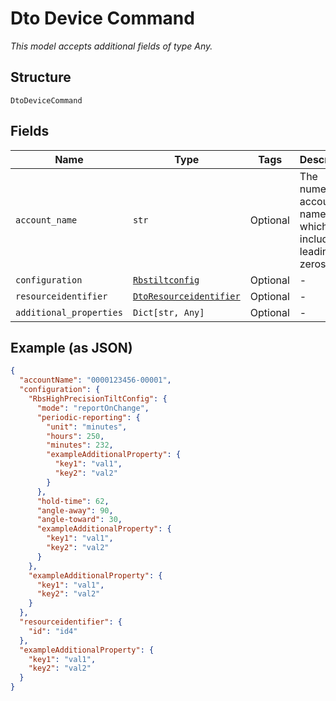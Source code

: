 
# Dto Device Command

*This model accepts additional fields of type Any.*

## Structure

`DtoDeviceCommand`

## Fields

| Name | Type | Tags | Description |
|  --- | --- | --- | --- |
| `account_name` | `str` | Optional | The numeric account name, which must include leading zeros |
| `configuration` | [`Rbstiltconfig`](../../doc/models/rbstiltconfig.md) | Optional | - |
| `resourceidentifier` | [`DtoResourceidentifier`](../../doc/models/dto-resourceidentifier.md) | Optional | - |
| `additional_properties` | `Dict[str, Any]` | Optional | - |

## Example (as JSON)

```json
{
  "accountName": "0000123456-00001",
  "configuration": {
    "RbsHighPrecisionTiltConfig": {
      "mode": "reportOnChange",
      "periodic-reporting": {
        "unit": "minutes",
        "hours": 250,
        "minutes": 232,
        "exampleAdditionalProperty": {
          "key1": "val1",
          "key2": "val2"
        }
      },
      "hold-time": 62,
      "angle-away": 90,
      "angle-toward": 30,
      "exampleAdditionalProperty": {
        "key1": "val1",
        "key2": "val2"
      }
    },
    "exampleAdditionalProperty": {
      "key1": "val1",
      "key2": "val2"
    }
  },
  "resourceidentifier": {
    "id": "id4"
  },
  "exampleAdditionalProperty": {
    "key1": "val1",
    "key2": "val2"
  }
}
```

